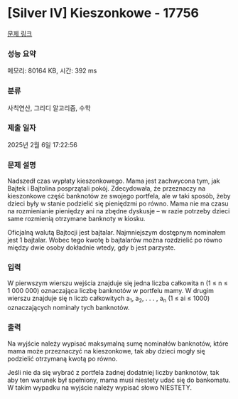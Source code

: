 # [Silver IV] Kieszonkowe - 17756 

[문제 링크](https://www.acmicpc.net/problem/17756) 

### 성능 요약

메모리: 80164 KB, 시간: 392 ms

### 분류

사칙연산, 그리디 알고리즘, 수학

### 제출 일자

2025년 2월 6일 17:22:56

### 문제 설명

<p>Nadszedł czas wypłaty kieszonkowego. Mama jest zachwycona tym, jak Bajtek i Bajtolina posprzątali pokój. Zdecydowała, że przeznaczy na kieszonkowe część banknotów ze swojego portfela, ale w taki sposób, żeby dzieci były w stanie podzielić się pieniędzmi po równo. Mama nie ma czasu na rozmienianie pieniędzy ani na zbędne dyskusje – w razie potrzeby dzieci same rozmienią otrzymane banknoty w kiosku.</p>

<p>Oficjalną walutą Bajtocji jest bajtalar. Najmniejszym dostępnym nominałem jest 1 bajtalar. Wobec tego kwotę b bajtalarów można rozdzielić po równo między dwie osoby dokładnie wtedy, gdy b jest parzyste.</p>

### 입력 

 <p>W pierwszym wierszu wejścia znajduje się jedna liczba całkowita n (1 ≤ n ≤ 1 000 000) oznaczająca liczbę banknotów w portfelu mamy. W drugim wierszu znajduje się n liczb całkowitych a<sub>1</sub>, a<sub>2</sub>, . . . , a<sub>n</sub> (1 ≤ ai ≤ 1000) oznaczających nominały tych banknotów.</p>

### 출력 

 <p>Na wyjście należy wypisać maksymalną sumę nominałów banknotów, które mama może przeznaczyć na kieszonkowe, tak aby dzieci mogły się podzielić otrzymaną kwotą po równo.</p>

<p>Jeśli nie da się wybrać z portfela żadnej dodatniej liczby banknotów, tak aby ten warunek był spełniony, mama musi niestety udać się do bankomatu. W takim wypadku na wyjście należy wypisać słowo NIESTETY.</p>

